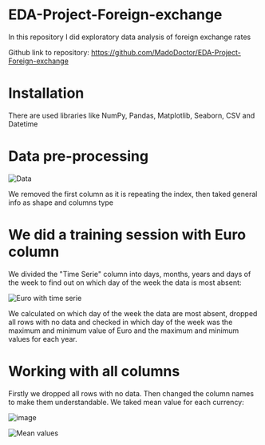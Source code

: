 # EDA-Project-Foreign-exchange
In this repository I did exploratory data analysis of foreign exchange rates

Github link to repository: https://github.com/MadoDoctor/EDA-Project-Foreign-exchange

# Installation

There are used libraries like NumPy, Pandas, Matplotlib, Seaborn, CSV and Datetime

# Data pre-processing

![Data](https://sun9-74.userapi.com/impg/kILY3jgmRfOlpIqbttDVVxQRqk_X7azutjem0Q/g-syVTl8Wng.jpg?size=1018x337&quality=96&sign=7c12d9d4be1f2171ab05cd1bbdb70078&type=album)

We removed the first column as it is repeating the index, then taked general info as shape and columns type

# We did a training session with Euro column

We divided the "Time Serie" column into days, months, years and days of the week to find out on which day of the week the data is most absent:

![Euro with time serie](https://sun9-58.userapi.com/impg/Vluy9UPmsZPYjNFEsdOF0zTw0UHgf0MW3xfNVA/rqCmHNembnI.jpg?size=167x175&quality=96&sign=d4f2b69821ff0afc813af60d3e313c9a&type=album)

We calculated on which day of the week the data are most absent, dropped all rows with no data and checked in which day of the week was the maximum and minimum value of Euro and the maximum and minimum values for each year.

# Working with all columns

Firstly we dropped all rows with no data. Then changed the column names to make them understandable. We taked mean value for each currency:

![image](https://user-images.githubusercontent.com/74544370/115555673-949b4380-a2d1-11eb-89c2-b6e9aee4e4db.png)

![Mean values](https://sun9-8.userapi.com/impg/LmESwn1rSfwMYcDmGGGr8GVI8KWggDjeUrh7kA/1_Le6kRPTDo.jpg?size=279x479&quality=96&sign=6fedc3c7121675e3c1e351839b86e018&type=album)

